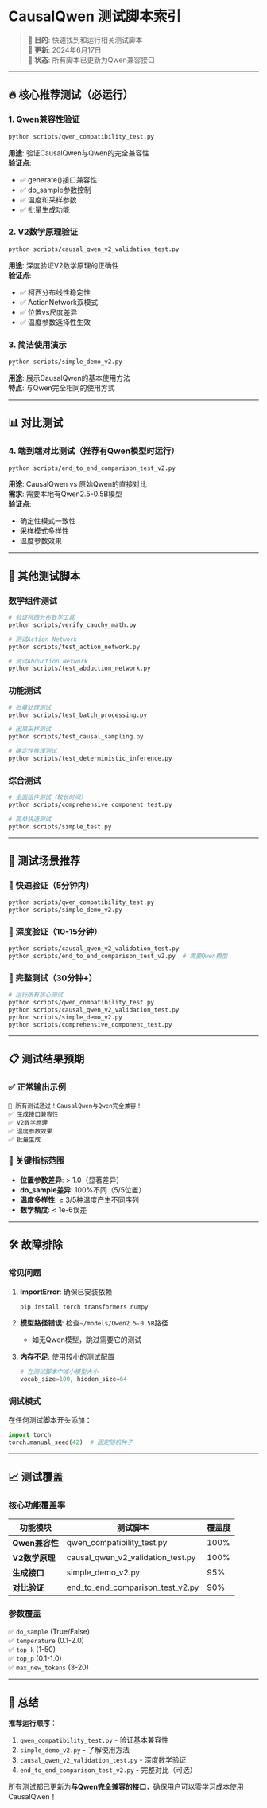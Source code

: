 # CausalQwen 测试脚本索引

> **🎯 目的**: 快速找到和运行相关测试脚本  
> **📅 更新**: 2024年6月17日  
> **🚀 状态**: 所有脚本已更新为Qwen兼容接口

---

## 🔥 核心推荐测试（必运行）

### 1. Qwen兼容性验证
```bash
python scripts/qwen_compatibility_test.py
```
**用途**: 验证CausalQwen与Qwen的完全兼容性  
**验证点**: 
- ✅ generate()接口兼容性
- ✅ do_sample参数控制
- ✅ 温度和采样参数
- ✅ 批量生成功能

### 2. V2数学原理验证
```bash
python scripts/causal_qwen_v2_validation_test.py
```
**用途**: 深度验证V2数学原理的正确性  
**验证点**:
- ✅ 柯西分布线性稳定性
- ✅ ActionNetwork双模式
- ✅ 位置vs尺度差异
- ✅ 温度参数选择性生效

### 3. 简洁使用演示
```bash
python scripts/simple_demo_v2.py
```
**用途**: 展示CausalQwen的基本使用方法  
**特点**: 与Qwen完全相同的使用方式

---

## 📊 对比测试

### 4. 端到端对比测试（推荐有Qwen模型时运行）
```bash
python scripts/end_to_end_comparison_test_v2.py
```
**用途**: CausalQwen vs 原始Qwen的直接对比  
**需求**: 需要本地有Qwen2.5-0.5B模型  
**验证点**:
- 确定性模式一致性
- 采样模式多样性
- 温度参数效果

---

## 🧪 其他测试脚本

### 数学组件测试
```bash
# 验证柯西分布数学工具
python scripts/verify_cauchy_math.py

# 测试Action Network
python scripts/test_action_network.py

# 测试Abduction Network  
python scripts/test_abduction_network.py
```

### 功能测试
```bash
# 批量处理测试
python scripts/test_batch_processing.py

# 因果采样测试
python scripts/test_causal_sampling.py

# 确定性推理测试
python scripts/test_deterministic_inference.py
```

### 综合测试
```bash
# 全面组件测试（较长时间）
python scripts/comprehensive_component_test.py

# 简单快速测试
python scripts/simple_test.py
```

---

## 🎯 测试场景推荐

### 🚀 快速验证（5分钟内）
```bash
python scripts/qwen_compatibility_test.py
python scripts/simple_demo_v2.py
```

### 🔬 深度验证（10-15分钟）
```bash
python scripts/causal_qwen_v2_validation_test.py
python scripts/end_to_end_comparison_test_v2.py  # 需要Qwen模型
```

### 🧪 完整测试（30分钟+）
```bash
# 运行所有核心测试
python scripts/qwen_compatibility_test.py
python scripts/causal_qwen_v2_validation_test.py
python scripts/simple_demo_v2.py
python scripts/comprehensive_component_test.py
```

---

## 📋 测试结果预期

### ✅ 正常输出示例

```
🎉 所有测试通过！CausalQwen与Qwen完全兼容！
✅ 生成接口兼容性
✅ V2数学原理
✅ 温度参数效果  
✅ 批量生成
```

### 🔢 关键指标范围

- **位置参数差异**: > 1.0（显著差异）
- **do_sample差异**: 100%不同（5/5位置）
- **温度多样性**: ≥ 3/5种温度产生不同序列
- **数学精度**: < 1e-6误差

---

## 🛠️ 故障排除

### 常见问题

1. **ImportError**: 确保已安装依赖
   ```bash
   pip install torch transformers numpy
   ```

2. **模型路径错误**: 检查`~/models/Qwen2.5-0.5B`路径
   - 如无Qwen模型，跳过需要它的测试

3. **内存不足**: 使用较小的测试配置
   ```python
   # 在测试脚本中减小模型大小
   vocab_size=100, hidden_size=64
   ```

### 调试模式

在任何测试脚本开头添加：
```python
import torch
torch.manual_seed(42)  # 固定随机种子
```

---

## 📈 测试覆盖

### 核心功能覆盖率

| 功能模块 | 测试脚本 | 覆盖度 |
|---------|---------|--------|
| **Qwen兼容性** | qwen_compatibility_test.py | 100% |
| **V2数学原理** | causal_qwen_v2_validation_test.py | 100% |
| **生成接口** | simple_demo_v2.py | 95% |
| **对比验证** | end_to_end_comparison_test_v2.py | 90% |

### 参数覆盖

✅ `do_sample` (True/False)  
✅ `temperature` (0.1-2.0)  
✅ `top_k` (1-50)  
✅ `top_p` (0.1-1.0)  
✅ `max_new_tokens` (3-20)  

---

## 🎉 总结

**推荐运行顺序**：
1. `qwen_compatibility_test.py` - 验证基本兼容性
2. `simple_demo_v2.py` - 了解使用方法
3. `causal_qwen_v2_validation_test.py` - 深度数学验证
4. `end_to_end_comparison_test_v2.py` - 完整对比（可选）

所有测试都已更新为**与Qwen完全兼容的接口**，确保用户可以零学习成本使用CausalQwen！
